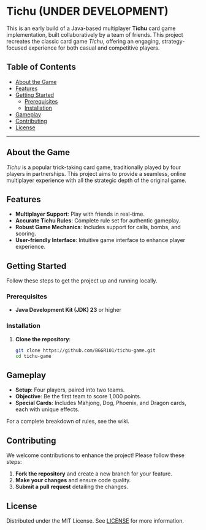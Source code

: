 # Tichu (UNDER DEVELOPMENT)

This is an early build of a Java-based multiplayer **Tichu** card game implementation, built collaboratively by a team of friends. This project recreates the classic card game *Tichu*, offering an engaging, strategy-focused experience for both casual and competitive players.

## Table of Contents
- [About the Game](#about-the-game)
- [Features](#features)
- [Getting Started](#getting-started)
  - [Prerequisites](#prerequisites)
  - [Installation](#installation)
- [Gameplay](#gameplay)
- [Contributing](#contributing)
- [License](#license)
  
---

## About the Game

*Tichu* is a popular trick-taking card game, traditionally played by four players in partnerships. This project aims to provide a seamless, online multiplayer experience with all the strategic depth of the original game.

## Features
- **Multiplayer Support**: Play with friends in real-time.
- **Accurate Tichu Rules**: Complete rule set for authentic gameplay.
- **Robust Game Mechanics**: Includes support for calls, bombs, and scoring.
- **User-friendly Interface**: Intuitive game interface to enhance player experience.
  
## Getting Started

Follow these steps to get the project up and running locally.

### Prerequisites

- **Java Development Kit (JDK) 23** or higher

### Installation

1. **Clone the repository**:
   ```bash
   git clone https://github.com/BGGR101/tichu-game.git
   cd tichu-game
   ```
## Gameplay
- **Setup**: Four players, paired into two teams.
- **Objective**: Be the first team to score 1,000 points.
- **Special Cards**: Includes Mahjong, Dog, Phoenix, and Dragon cards, each with unique effects.

For a complete breakdown of rules, see the wiki.

## Contributing
We welcome contributions to enhance the project! Please follow these steps:
1. **Fork the repository** and create a new branch for your feature.
2. **Make your changes** and ensure code quality.
3. **Submit a pull request** detailing the changes.

## License
Distributed under the MIT License. See [LICENSE](https://raw.githubusercontent.com/BGGR101/tichu-game/refs/heads/master/LICENSE) for more information.
